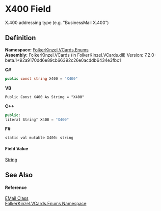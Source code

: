 # X400 Field


X.400 addressing type (e.g. "BusinessMail X.400")



## Definition
**Namespace:** <a href="dc092988-d177-6a56-4e2c-9f6573076e50.md">FolkerKinzel.VCards.Enums</a>  
**Assembly:** FolkerKinzel.VCards (in FolkerKinzel.VCards.dll) Version: 7.2.0-beta.1+92a9170dd6e89cb66392c26e0acddb6434e3fbc1

**C#**
``` C#
public const string X400 = "X400"
```
**VB**
``` VB
Public Const X400 As String = "X400"
```
**C++**
``` C++
public:
literal String^ X400 = "X400"
```
**F#**
``` F#
static val mutable X400: string
```



#### Field Value
<a href="https://learn.microsoft.com/dotnet/api/system.string" target="_blank" rel="noopener noreferrer">String</a>

## See Also


#### Reference
<a href="9673255b-5c19-5ff8-d7b1-45d7dca0e06e.md">EMail Class</a>  
<a href="dc092988-d177-6a56-4e2c-9f6573076e50.md">FolkerKinzel.VCards.Enums Namespace</a>  
